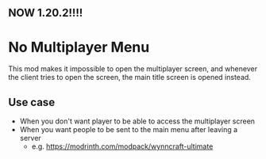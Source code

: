 ## NOW 1.20.2!!!!
# No Multiplayer Menu
This mod makes it impossible to open the multiplayer screen, and whenever the client tries to open the screen, the main title screen is opened instead.

## Use case
 * When you don't want player to be able to access the multiplayer screen
 * When you want people to be sent to the main menu after leaving a server
    * e.g. <https://modrinth.com/modpack/wynncraft-ultimate>
